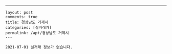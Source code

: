 ---
    layout: post
    comments: true
    title: 경상남도 거제시
    categories: [실거래가]
    permalink: /apt/경상남도 거제시
    ---

    2021-07-01 실거래 정보가 없습니다.

    